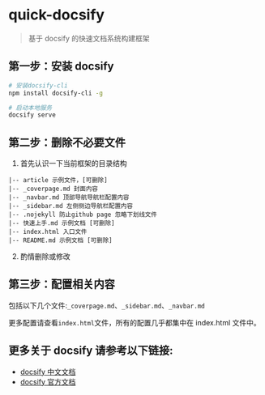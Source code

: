 # quick-docsify

> 基于 docsify 的快速文档系统构建框架

## 第一步：安装 docsify

```bash
# 安装docsify-cli
npm install docsify-cli -g

# 启动本地服务
docsify serve
```

## 第二步：删除不必要文件

1. 首先认识一下当前框架的目录结构

```text
|-- article 示例文件，[可删除]
|-- _coverpage.md 封面内容
|-- _navbar.md 顶部导航导航栏配置内容
|-- _sidebar.md 左侧侧边导航栏配置内容
|-- .nojekyll 防止github page 忽略下划线文件
|-- 快速上手.md 示例文档 [可删除]
|-- index.html 入口文件
|-- README.md 示例文档 [可删除]
```

2. 酌情删除或修改

## 第三步：配置相关内容

包括以下几个文件:`_coverpage.md`、`_sidebar.md`、`_navbar.md`

更多配置请查看`index.html`文件，所有的配置几乎都集中在 index.html 文件中。

## 更多关于 docsify 请参考以下链接:

- [docsify 中文文档](https://jingping-ye.github.io/docsify-docs-zh/#/)
- [docsify 官方文档](https://docsify.js.org/)
